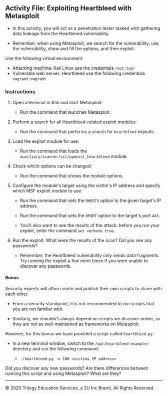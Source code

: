 ## Activity File: Exploiting Heartbleed with Metasploit 
 
- In this activity, you will act as a penetration tester tasked with gathering data leakage from the Heartbleed vulnerability.

- Remember, when using Metasploit, we search for the vulnerability, use the vulnerability, show and fill the options, and then exploit.


Use the following virtual environment:  
- Attacking machine: Kali Linux use the credentials `root:toor`
- Vulnerable web server: Heartbleed use the following credentials `vagrant:vagrant`
  

### Instructions
 
1. Open a terminal in Kali and start Metasploit:
 
    - Run the command that launches Metasploit.
 
2. Perform a search for all Heartbleed-related exploit modules:
 
    - Run the command that performs a search for `heartbleed` exploits.
 
3. Load the exploit module for use:
 
    - Run the command that loads the `auxiliary/scanner/ssl/openssl_heartbleed` module.
 
4. Check which options can be changed:
 
    - Run the command that shows the module options.

5. Configure the module's target using the victim's IP address and specify which MSF exploit module to use:
  
     - Run the command that sets the `RHOSTS` option to the given target's IP address.
 
    - Run the command that sets the `RPORT` option to the target's port `443`.

    - You'll also want to see the results of the attack: before you run your exploit, enter the command `set verbose true`.
 
6. Run the exploit. What were the results of the scan? Did you see any passwords? 
    - Remember, the Heartbleed vulnerability only sends data fragments. Try running the exploit a few more times if you were unable to discover any passwords. 
     

#### Bonus

Security experts will often create and publish their own scripts to share with each other. 

- From a security standpoint, it is not recommended to run scripts that you are not familiar with. 

- Similarly, we shouldn't always depend on scripts we discover online, as they are not as well-maintained as frameworks on Metasploit. 

However, for this bonus we have provided a script called `heartbleed.py`.

- In a new terminal window, switch to the `/opt/heartbleed-example/` directory and run the following command:

  - `./heartbleed.py -n 100 <victims IP address>`

Did you discover any new passwords? Are there differences between running this script and using Metasploit? What are they?
 
____
 
&copy; 2020 Trilogy Education Services, a 2U Inc Brand.   All Rights Reserved.
